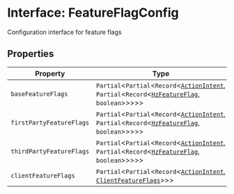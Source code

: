 # Interface: FeatureFlagConfig

Configuration interface for feature flags

## Properties

| Property | Type |
| ------ | ------ |
| `baseFeatureFlags` | `Partial`<`Partial`<`Record`<[`ActionIntent`](../../../../../shared/src/types/action-intent-types/type-aliases/action-intent.md), `Partial`<`Record`<[`HzFeatureFlag`](../../local-feature-flag-service/enumerations/hz-feature-flag.md), `boolean`\>\>\>\>\> |
| `firstPartyFeatureFlags` | `Partial`<`Partial`<`Record`<[`ActionIntent`](../../../../../shared/src/types/action-intent-types/type-aliases/action-intent.md), `Partial`<`Record`<[`HzFeatureFlag`](../../local-feature-flag-service/enumerations/hz-feature-flag.md), `boolean`\>\>\>\>\> |
| `thirdPartyFeatureFlags` | `Partial`<`Partial`<`Record`<[`ActionIntent`](../../../../../shared/src/types/action-intent-types/type-aliases/action-intent.md), `Partial`<`Record`<[`HzFeatureFlag`](../../local-feature-flag-service/enumerations/hz-feature-flag.md), `boolean`\>\>\>\>\> |
| `clientFeatureFlags` | `Partial`<`Partial`<`Record`<[`ActionIntent`](../../../../../shared/src/types/action-intent-types/type-aliases/action-intent.md), [`ClientFeatureFlags`](../../local-feature-flag-service/type-aliases/client-feature-flags.md)\>\>\> |
